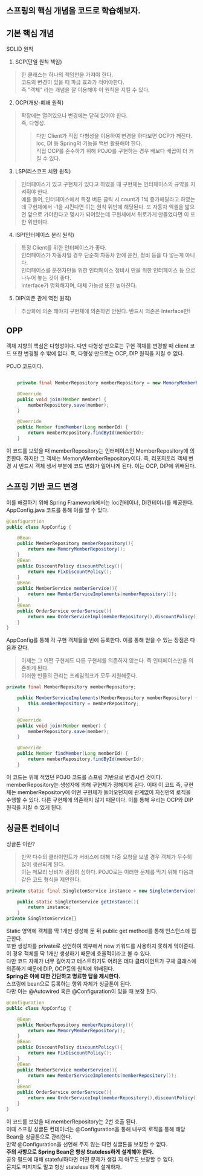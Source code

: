 스프링의 핵심 개념을 코드로 학습해보자.
---------

기본 핵심 개념
----------
SOLID 원칙
1. SCP(단일 원칙 책임)
>한 클래스는 하나의 책임만을 가져야 한다.  
>코드의 변경이 있을 때 파급 효과가 적어야한다.  
>즉 "객체" 라는 개념을 잘 이용해야 이 원칙을 지킬 수 있다.
2. OCP(개방-폐쇄 원칙)
>확장에는 열려있으나 변경에는 닫혀 있어야 한다.  
>즉, 다형성. 
>>다만 Client가 직접 다형성을 이용하여 변경을 하다보면 OCP가 깨진다.  
>>Ioc, DI 등 Spring의 기능을 백번 활용해야 한다.  
>>직접 OCP를 준수하기 위해 POJO를 구현하는 경우 배보다 배꼽이 더 커질 수 있다.  
3. LSP(리스코프 치환 원칙)
>인터페이스가 있고 구현체가 있다고 하였을 때 구현체는 인터페이스의 규약을 지켜줘야 한다.  
>예를 들어, 인터페이스에서 특정 버튼 클릭 시 count가 1씩 증가해달라고 하였는데 구현체에서 -1을 시킨다면 이는 원칙 위반에 해당된다.
>또 자동차 엑셀을 밟으면 앞으로 가야한다고 명시가 되어있는데 구현체에서 뒤로가게 만들었다면 이 또한 위반이다.  
4. ISP(인터페이스 분리 원칙)
>특정 Client를 위한 인터페이스가 좋다.  
>인터페이스가 자동차일 경우 단순히 자동차 안에 운전, 정비 등을 다 넣는게 아니다.  
>인터페이스를 운전자만들 위한 인터페이스 정비사 만을 위한 인터페이스 등 으로 나누어 놓는 것이 좋다.  
>Interface가 명확해지며, 대체 가능성 또한 높아진다.
5. DIP(의존 관계 역전 원칙)
>추상화에 의존 해야지 구현체에 의존하면 안된다.
>반드시 의존은 Interface만!

OPP
----------
객체 지향의 핵심은 다형성이다. 다만 다형성 만으로는 구현 객체를 변경할 때 client 코드 또한 변경될 수 밖에 없다.
즉, 다형성 만으로는 OCP, DIP 원칙을 지킬 수 없다.

POJO 코드이다.  

```java

    private final MemberRepository memberRepository = new MemoryMemberRepository();

    @Override
    public void join(Member member) {
        memberRepository.save(member);
    }

    @Override
    public Member findMember(Long memberId) {
        return memberRepository.findById(memberId);
    } 
```

이 코드를 보았을 때 memberRepository는 인터페이스인 MemberRepository에 의존한다. 하지만 그 객체는 MemoryMemberRepository이다.  즉, 리포지토리 객체 변경 시 반드시 객체 생서 부분에 코드 변화가 일어나게 된다.  이는 OCP, DIP에 위배된다.

스프링 기반 코드 변경
----------
이를 해결하기 위해 Spring Framework에서는 Ioc컨테이너, DI컨테이너를 제공한다.  
AppConfig.java 코드를 통해 이를 알 수 있다.  
```java
@Configuration
public class AppConfig {

    @Bean
    public MemberRepository memberRepository(){
        return new MemoryMemberRepository();
    }
    @Bean
    public DiscountPolicy discountPolicy(){
        return new FixDiscountPolicy();
    }
    @Bean
    public MemberService memberService(){
        return new MemberServiceImplements(memberRepository());
    }
    @Bean
    public OrderService orderService(){
        return new OrderServiceImpl(memberRepository(),discountPolicy());
    }
}
```
AppConfig를 통해 각 구현 객체들을 빈에 등록한다. 이를 통해 얻을 수 있는 장점은 다음과 같다.  
>이제는 그 어떤 구현체도 다른 구현체를 의존하지 않는다. 즉 인터페이스만을 의존하게 된다.  
>이러한 빈들의 관리는 프레임워크가 모두 지원해준다.  

```java
private final MemberRepository memberRepository;

    public MemberServiceImplements(MemberRepository memberRepository) {
        this.memberRepository = memberRepository;
    }

    @Override
    public void join(Member member) {
        memberRepository.save(member);
    }

    @Override
    public Member findMember(Long memberId) {
        return memberRepository.findById(memberId);
    }
```
이 코드는 위에 적었던 POJO 코드를 스프링 기반으로 변경시킨 것이다. memberRepository는 생성자에 의해 구현체가 정해지게 된다. 이때 이 코드 즉, 구현체는 memberRepository에 어떤 구현체가 들어오던지에 관계없이 자신만의 로직을 수행할 수 있다. 다른 구현체에 의존하지 않기 때문이다. 이를 통해 우리는 OCP와 DIP 원칙을 지킬 수 있게 된다.  

싱글톤 컨테이너
------------
싱글톤 이란?  
>만약 다수의 클라이언트가 서비스에 대해 다중 요청을 보낼 경우 객체가 무수히 많이 생산되게 된다.  
>이는 메모리 낭비가 굉장히 심하다. POJO로는 이러한 문제를 막기 위해 다음과 같은 코드 형식을 제안한다.  
```java
private static final SingletonService instance = new SingletonService();

    public static SingletonService getInstance(){
        return instance;
    }
private SingletonService{}
```  
Static 영역에 객체를 딱 1개만 생성해 둔 뒤 public get method를 통해 인스턴스에 접근한다.  
또한 생성자를 private로 선언하여 외부에서 new 키워드를 사용하지 못하게 막아준다.  
이 경우 객체를 딱 1개만 생성하기 때문에 효율적이라고 볼 수 있다.  
다만 코드 자체가 너무 길어지고 테스트하기도 어려운 데다 클라이언트가 구체 클래스에 의존하기 때문에 DIP, OCP등의 원칙에 위배된다.  
**Spring은 이에 대한 간단하고 명료한 답을 제시한다.**  
스프링에 bean으로 등록하는 행위 자체가 싱글톤이 된다.  
다만 이는 @Autowired 혹은 @Configuration이 있을 때 보장 된다.  
```java
@Configuration
public class AppConfig {

    @Bean
    public MemberRepository memberRepository(){
        return new MemoryMemberRepository();
    }
    @Bean
    public DiscountPolicy discountPolicy(){
        return new FixDiscountPolicy();
    }
    @Bean
    public MemberService memberService(){
        return new MemberServiceImplements(memberRepository());
    }
    @Bean
    public OrderService orderService(){
        return new OrderServiceImpl(memberRepository(),discountPolicy());
    }
}
```  
이 코드를 보았을 때 memberRepository는 2번 호출 된다.  
이때 스프링 싱글톤 컨테이너는 @Configuration을 통해 내부의 로직을 통해 해당 Bean을 싱글톤으로 관리한다.  
만약 @Configuration을 선언해 주지 않는 다면 싱글톤을 보장할 수 없다.  
**주의 사항으로 Spring Bean은 항상 Stateless하게 설계해야 한다.**  
공유 필드에 대해 stateful하다면 어떤 문제가 생길 지 아무도 보장할 수 없다.  
묻지도 따지지도 말고 항상 stateless 하게 설계하자.  

